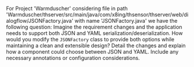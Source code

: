 For Project 'Warmduscher' considering file in path 'Warmduscher/thserver/src/main/java/com/x8ing/thsensor/thserver/web/dialogflow/JSONFactory.java' with name 'JSONFactory.java' we have the following question: 
Imagine the requirement changes and the application needs to support both JSON and YAML serialization/deserialization. How would you modify the `JSONFactory` class to provide both options while maintaining a clean and extensible design? Detail the changes and explain how a component could choose between JSON and YAML. Include any necessary annotations or configuration considerations.